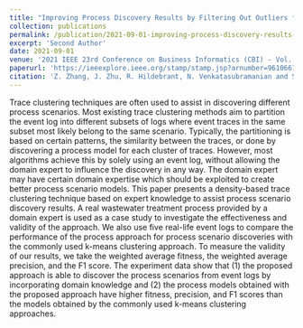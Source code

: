 ```yaml
---
title: "Improving Process Discovery Results by Filtering Out Outliers from Event Logs with Hidden Markov Models"
collection: publications
permalink: /publication/2021-09-01-improving-process-discovery-results-by-filtering-out-outliers-from-event-logs-with-hidden-markov-models
excerpt: 'Second Author'
date: 2021-09-01
venue: '2021 IEEE 23rd Conference on Business Informatics (CBI) - Vol. 1'
paperurl: 'https://ieeexplore.ieee.org/stamp/stamp.jsp?arnumber=9610661'
citation: 'Z. Zhang, J. Zhu, R. Hildebrant, N. Venkatasubramanian and S. Ren, "Using Domain Knowledge to Assist Process Scenario Discoveries," 2022 IEEE 46th Annual Computers, Software, and Applications Conference (COMPSAC), 2022, pp. 280-288, doi: 10.1109/COMPSAC54236.2022.00047.'
---
```

Trace clustering techniques are often used to assist in discovering different process scenarios. Most existing trace clustering methods aim to partition the event log into different subsets of logs where event traces in the same subset most likely belong to the same scenario. Typically, the partitioning is based on certain patterns, the similarity between the traces, or done by discovering a process model for each cluster of traces. However, most algorithms achieve this by solely using an event log, without allowing the domain expert to influence the discovery in any way. The domain expert may have certain domain expertise which should be exploited to create better process scenario models. This paper presents a density-based trace clustering technique based on expert knowledge to assist process scenario discovery results. A real wastewater treatment process provided by a domain expert is used as a case study to investigate the effectiveness and validity of the approach. We also use five real-life event logs to compare the performance of the process approach for process scenario discoveries with the commonly used k-means clustering approach. To measure the validity of our results, we take the weighted average fitness, the weighted average precision, and the F1 score. The experiment data show that (1) the proposed approach is able to discover the process scenarios from event logs by incorporating domain knowledge and (2) the process models obtained with the proposed approach have higher fitness, precision, and F1 scores than the models obtained by the commonly used k-means clustering approaches.
